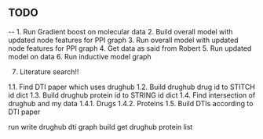 ## TODO

-- 1. Run Gradient boost on molecular data
2. Build overall model with updated node features for PPI graph 
3. Run overall model with updated node features for PPI graph 
4. Get data as said from Robert
5. Run updated model on data
6. Run inductive model graph


7. Literature search!! 


1.1. Find DTI paper which uses drughub
1.2. Build drughub drug id to STITCH id dict
1.3. Build drughub protein id to STRING id dict
1.4. Find intersection of drughub and my data
1.4.1. Drugs
1.4.2. Proteins
1.5. Build DTIs according to DTI paper 

run write drughub dti graph
build get drughub protein list


